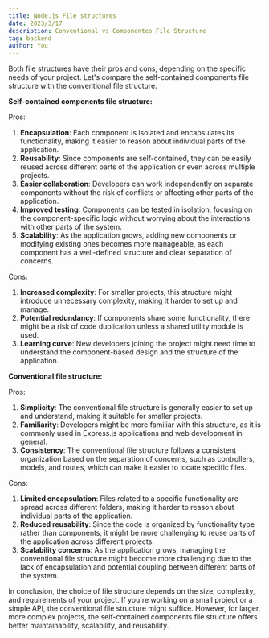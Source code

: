 ```yaml
---
title: Node.js File structures
date: 2023/3/17
description: Conventional vs Componentes File Structure
tag: backend
author: You
---
```


Both file structures have their pros and cons, depending on the specific needs of your project. Let's compare the self-contained components file structure with the conventional file structure.

**Self-contained components file structure:**

Pros:

1. **Encapsulation**: Each component is isolated and encapsulates its functionality, making it easier to reason about individual parts of the application.
2. **Reusability**: Since components are self-contained, they can be easily reused across different parts of the application or even across multiple projects.
3. **Easier collaboration**: Developers can work independently on separate components without the risk of conflicts or affecting other parts of the application.
4. **Improved testing**: Components can be tested in isolation, focusing on the component-specific logic without worrying about the interactions with other parts of the system.
5. **Scalability**: As the application grows, adding new components or modifying existing ones becomes more manageable, as each component has a well-defined structure and clear separation of concerns.

Cons:

1. **Increased complexity**: For smaller projects, this structure might introduce unnecessary complexity, making it harder to set up and manage.
2. **Potential redundancy**: If components share some functionality, there might be a risk of code duplication unless a shared utility module is used.
3. **Learning curve**: New developers joining the project might need time to understand the component-based design and the structure of the application.

**Conventional file structure:**

Pros:

1. **Simplicity**: The conventional file structure is generally easier to set up and understand, making it suitable for smaller projects.
2. **Familiarity**: Developers might be more familiar with this structure, as it is commonly used in Express.js applications and web development in general.
3. **Consistency**: The conventional file structure follows a consistent organization based on the separation of concerns, such as controllers, models, and routes, which can make it easier to locate specific files.

Cons:

1. **Limited encapsulation**: Files related to a specific functionality are spread across different folders, making it harder to reason about individual parts of the application.
2. **Reduced reusability**: Since the code is organized by functionality type rather than components, it might be more challenging to reuse parts of the application across different projects.
3. **Scalability concerns**: As the application grows, managing the conventional file structure might become more challenging due to the lack of encapsulation and potential coupling between different parts of the system.

In conclusion, the choice of file structure depends on the size, complexity, and requirements of your project. If you're working on a small project or a simple API, the conventional file structure might suffice. However, for larger, more complex projects, the self-contained components file structure offers better maintainability, scalability, and reusability.
